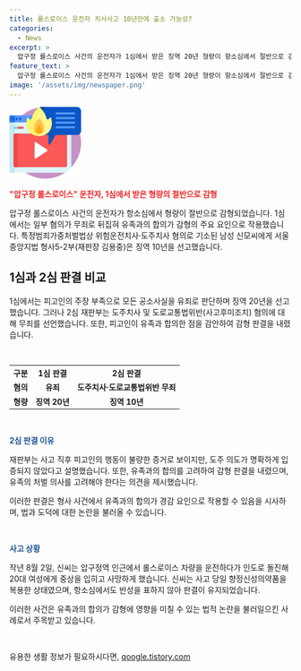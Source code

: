 ```yaml
---
title: 롤스로이스 운전자 치사사고 10년만에 출소 가능성?
categories:
  - News
excerpt: >
  압구정 롤스로이스 사건의 운전자가 1심에서 받은 징역 20년 형량이 항소심에서 절반으로 감형되었다. 일부 혐의가 무죄로 전환되고, 유족과의 합의가 감형의 주요 이유로 대두된 것으로 보인다. 20대 남성 신씨는 향정신성의약품을 복용한 채 차량을 몰다가 행인을 치어 사망시킨 혐의로 1심에서 징역 20년을 선고받았으나, 항소심에서 징역 10년으로 감형되었다. 2심은 도주치사 및 도로교통법위반 혐의는 무죄로 판단했으며, 유족과의 합의가 감형 이유로 작용했다.
feature_text: >
  압구정 롤스로이스 사건의 운전자가 1심에서 받은 징역 20년 형량이 항소심에서 절반으로 감형되었다. 일부 혐의가 무죄로 전환되고, 유족과의 합의가 감형의 주요 이유로 대두된 것으로 보인다. 20대 남성 신씨는 향정신성의약품을 복용한 채 차량을 몰다가 행인을 치어 사망시킨 혐의로 1심에서 징역 20년을 선고받았으나, 항소심에서 징역 10년으로 감형되었다. 2심은 도주치사 및 도로교통법위반 혐의는 무죄로 판단했으며, 유족과의 합의가 감형 이유로 작용했다.
image: '/assets/img/newspaper.png'
---
```


<p><img src="/assets/img/news.png" alt="rentncar 속보" /></p>

<p><b><span style="color: #ee2323;">"압구정 롤스로이스" 운전자, 1심에서 받은 형량의 절반으로 감형</span></b></p>

<p>압구정 롤스로이스 사건의 운전자가 항소심에서 형량이 절반으로 감형되었습니다. 1심에서는 일부 혐의가 무죄로 뒤집혀 유족과의 합의가 감형의 주요 요인으로 작용했습니다. 특정범죄가중처벌법상 위험운전치사·도주치사 혐의로 기소된 남성 신모씨에게 서울중앙지법 형사5-2부(재판장 김용중)은 징역 10년을 선고했습니다.</p>

<h2 data-ke-size="size26">1심과 2심 판결 비교</h2>

<p>1심에서는 피고인의 주장 부족으로 모든 공소사실을 유죄로 판단하며 징역 20년을 선고했습니다. 그러나 2심 재판부는 도주치사 및 도로교통법위반(사고후미조치) 혐의에 대해 무죄를 선언했습니다. 또한, 피고인이 유족과 합의한 점을 감안하여 감형 판결을 내렸습니다.</p>

<p data-ke-size="size16">&nbsp;</p>

<table>
    <tr>
        <th>구분</th>
        <th>1심 판결</th>
        <th>2심 판결</th>
    </tr>
    <tr>
        <td style="text-align: center; height: 17px;"><b>혐의</b></td>
        <td style="text-align: center; height: 17px;"><b>유죄</b></td>
        <td style="text-align: center; height: 17px;"><b>도주치사·도로교통법위반 무죄</b></td>
    </tr>
    <tr>
        <td style="text-align: center; height: 17px;"><b>형량</b></td>
        <td style="text-align: center; height: 17px;"><b>징역 20년</b></td>
        <td style="text-align: center; height: 17px;"><b>징역 10년</b></td>
    </tr>
</table>

<p data-ke-size="size16">&nbsp;</p>

<p><b><span style="color: #1a5490;">2심 판결 이유</span></b></p>

<p>재판부는 사고 직후 피고인의 행동이 불량한 증거로 보이지만, 도주 의도가 명확하게 입증되지 않았다고 설명했습니다. 또한, 유족과의 합의를 고려하여 감형 판결을 내렸으며, 유족의 처벌 의사를 고려해야 한다는 의견을 제시했습니다.</p>

<p>이러한 판결은 형사 사건에서 유족과의 합의가 경감 요인으로 작용할 수 있음을 시사하며, 법과 도덕에 대한 논란을 불러올 수 있습니다.</p>

<p data-ke-size="size16">&nbsp;</p>

<p><b><span style="color: #1a5490;">사고 상황</span></b></p>

<p>작년 8월 2일, 신씨는 압구정역 인근에서 롤스로이스 차량을 운전하다가 인도로 돌진해 20대 여성에게 중상을 입히고 사망하게 했습니다. 신씨는 사고 당일 향정신성의약품을 복용한 상태였으며, 항소심에서도 반성을 표하지 않아 판결이 유지되었습니다.</p>

<p>이러한 사건은 유족과의 합의가 감형에 영향을 미칠 수 있는 법적 논란을 불러일으킨 사례로서 주목받고 있습니다.</p>

<p data-ke-size="size16">&nbsp;</p>
유용한 생활 정보가 필요하시다면, <a href="https://qoogle.tistory.com" rel="dofollow">qoogle.tistory.com</a>


